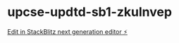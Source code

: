 # upcse-updtd-sb1-zkulnvep

[Edit in StackBlitz next generation editor ⚡️](https://stackblitz.com/~/github.com/upcse/upcse-updtd-sb1-zkulnvep)